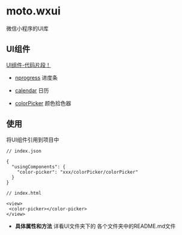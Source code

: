 # moto.wxui
微信小程序的UI库


## UI组件
[UI组件-代码片段！](LIST.md)

- [nprogress](UI/nprogress) 进度条

- [calendar](UI/calendar) 日历
- [colorPicker](UI/colorPicker) 颜色拾色器

## 使用

将UI组件引用到项目中
```
// index.json

{
  "usingComponents": {
    "color-picker": "xxx/colorPicker/colorPicker"
  }
}

// index.html

<view>
 <color-picker></color-picker>
</view>

```

- **具体属性和方法** 详看UI文件夹下的 各个文件夹中的README.md文件


